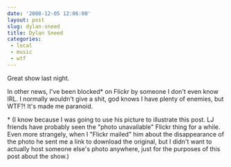 ```yaml
---
date: '2008-12-05 12:06:00'
layout: post
slug: dylan-sneed
title: Dylan Sneed
categories:
 - local
 - music
 - wtf
---
```


Great show last night.

In other news, I've been blocked* on Flickr by someone I don't even know IRL. I normally wouldn't give a shit, god knows I have plenty of enemies, but WTF?! It's made me paranoid.

\* (I know because I was going to use his picture to illustrate this post. LJ friends have probably seen the "photo unavailable" Flickr thing for a while. Even more strangely, when I "Flickr mailed" him about the disappearance of the photo he sent me a link to download the original, but I didn't want to actually host someone else's photo anywhere, just for the purposes of this post about the show.)
